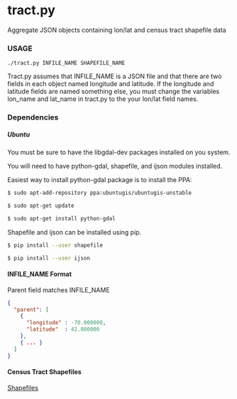 # tract.py

Aggregate JSON objects containing lon/lat and census tract shapefile data

### USAGE
```
./tract.py INFILE_NAME SHAPEFILE_NAME
```
Tract.py assumes that INFILE_NAME is a JSON file and that there are two fields in each object named longitude and latitude. If the longitude and latitude fields are named something else, you must change the variables lon_name and lat_name in tract.py to the your lon/lat field names. 

### Dependencies

##### Ubuntu
You must be sure to have the libgdal-dev packages installed on you system.

You will need to have python-gdal, shapefile, and ijson modules installed.

Easiest way to install python-gdal package is to install the PPA:
``` bash
$ sudo apt-add-repository ppa:ubuntugis/ubuntugis-unstable

$ sudo apt-get update

$ sudo apt-get install python-gdal
```
Shapefile and ijson can be installed using pip.
``` bash
$ pip install --user shapefile

$ pip install --user ijson
```

#### INFILE_NAME Format
Parent field matches INFILE_NAME
```json
{
  "parent": [
    {
      "longitude" : -70.000000,
      "latitude"  : 42.000000
    },
    { ... }
  ]
}
```

#### Census Tract Shapefiles
[Shapefiles](https://www.census.gov/cgi-bin/geo/shapefiles2010/main)

